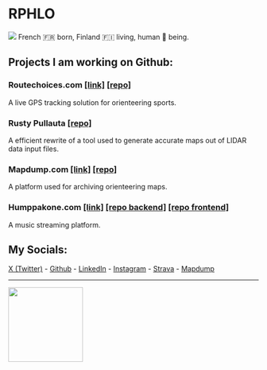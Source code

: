 # RPHLO

![](https://cdn.rphlo.com/heart_beating.gif) French 🇫🇷 born, Finland 🇫🇮 living, human 🧍 being.

## Projects I am working on Github:

### Routechoices.com [[link]](https://www.routechoices.com) [[repo]](https://github.com/routechoices)

A live GPS tracking solution for orienteering sports.

### Rusty Pullauta [[repo]](https://github.com/rphlo/rusty-pullauta)

A efficient rewrite of a tool used to generate accurate maps out of LIDAR data input files. 

### Mapdump.com [[link]](https://mapdump.com) [[repo]](https://github.com/rphlo/mapdump)

A platform used for archiving orienteering maps.

### Humppakone.com [[link]](https://humppakone.com) [[repo backend]](https://github.com/rphlo/nickelodeon-backend) [[repo frontend]](https://github.com/rphlo/nickelodeon-react-app)

A music streaming platform.

## My Socials:

[X (Twitter)](https://twitter.com/rphlo) - [Github](https://github.com/rphlo) - [LinkedIn](https://www.linkedin.com/in/rphlo) - [Instagram](https://instagram.com/rphlo) - [Strava](https://strava.com/athletes/rphlo) - [Mapdump](https://mapdump.com/athletes/rphlo)

---
<a href="https://rphlo.com/"><img src="https://cdn.rphlo.com/qrweb.png" width="150px"/></a>
